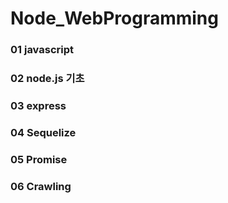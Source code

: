 # Node_WebProgramming

### 01 javascript
### 02 node.js 기초
### 03 express
### 04 Sequelize
### 05 Promise
### 06 Crawling

